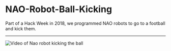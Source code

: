 # NAO-Robot-Ball-Kicking
Part of a Hack Week in 2018, we programmed NAO robots to go to a football and kick them.

------------------------------------------------------------------------

![Video of Nao robot kicking the ball](https://youtu.be/XFJO1Ov9x1k)
